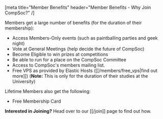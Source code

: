 [meta title="Member Benefits" header="Member Benefits - Why Join CompSoc?" /]

Members get a large number of benefits (for the duration of their membership):

* Access Members-Only events (such as paintballing parties and geek night)
* Vote at General Meetings (help decide the future of CompSoc)
* Become Eligible to win prizes at competitions
* Be able to run for a place on the CompSoc Committee
* Access to CompSoc's members mailing list.
* Free VPS as provided by Elastic Hosts ([[/members/free_vps|find out more]])
  (**Note:** This is only for the duration of their studies at the University)

Lifetime Members also get the following:

* Free Membership Card

**Interested in Joining?** Head over to our [[/join]] page to find out how.
